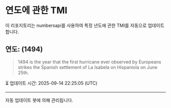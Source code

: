 
# 연도에 관한 TMI

이 리포지토리는 numbersapi를 사용하여 특정 년도에 관한 TMI를 자동으로 업데이트합니다.

## 연도: (1494)
> 1494 is the year that the first hurricane ever observed by Europeans strikes the Spanish settlement of La Isabela on Hispaniola on June 25th.

⏳ 업데이트 시간: 2025-09-14 22:25:05 (UTC)

---
자동 업데이트 봇에 의해 관리됩니다.
